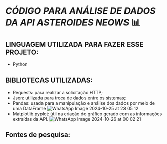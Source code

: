 # *CÓDIGO PARA ANÁLISE DE DADOS DA API ASTEROIDES NEOWS* 📊


## LINGUAGEM UTILIZADA PARA FAZER ESSE PROJETO:
  * Python

## BIBLIOTECAS UTILIZADAS:
  * Requests: para realizar a solicitação HTTP;
  * Json: utilizada para troca de dados entre os sistemas;
  * Pandas: usada para a manipulação e análise dos dados por meio de uma DataFrame
    ![WhatsApp Image 2024-10-25 at 23 05 12](https://github.com/user-attachments/assets/1531c0d4-41ef-464a-be0b-10b57aacf168)
  * Matplotlib.pyplot: útil na criação do gráfico gerado com as informações extraídas da API.
    ![WhatsApp Image 2024-10-26 at 00 02 21](https://github.com/user-attachments/assets/77981538-7220-4506-8f11-b9cbbf49148a)
    
## Fontes de pesquisa:

    
